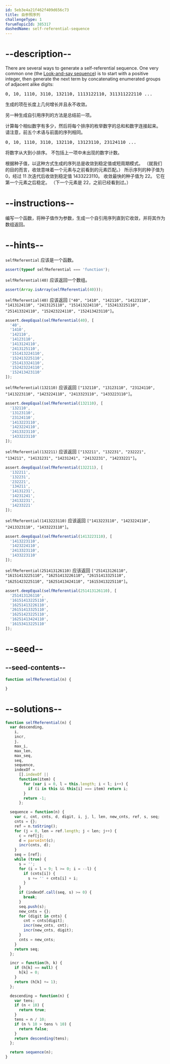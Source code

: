 ```yaml
---
id: 5eb3e4a21f462f409d656c73
title: 自参照序列
challengeType: 1
forumTopicId: 385317
dashedName: self-referential-sequence
---
```


# --description--

There are several ways to generate a self-referential sequence. One very common one (the <a href="https://rosettacode.org/wiki/Look-and-say_sequence" target="_blank" rel="noopener noreferrer nofollow">Look-and-say sequence</a>) is to start with a positive integer, then generate the next term by concatenating enumerated groups of adjacent alike digits:

<pre>0, 10, 1110, 3110, 132110, 1113122110, 311311222110 ...</pre>

生成的项在长度上几何增长并且永不收敛。

另一种生成自引用序列的方法是总结前一项。

计算每个相似数字有多少，然后将每个排序的枚举数字的总和和数字连接起来。 请注意，前五个术语与前面的序列相同。

<pre>0, 10, 1110, 3110, 132110, 13123110, 23124110 ...</pre>

将数字从大到小排序。 不包括上一项中未出现的数字计数。

根据种子值，以这种方式生成的序列总是收敛到稳定值或短周期模式。 （就我们的目的而言，收敛意味着一个元素与之前看到的元素匹配。） 所示序列的种子值为 0，经过 11 次迭代后收敛到稳定值 1433223110。 收敛最快的种​​子值为 22。 它在第一个元素之后稳定。 （下一个元素是 22，之前已经看到过。）

# --instructions--

编写一个函数，将种子值作为参数，生成一个自引用序列直到它收敛，并将其作为数组返回。

# --hints--

`selfReferential` 应该是一个函数。

```js
assert(typeof selfReferential === 'function');
```

`selfReferential(40)` 应该返回一个数组。

```js
assert(Array.isArray(selfReferential(40)));
```

`selfReferential(40)` 应该返回 `["40", "1410", "142110", "14123110", "1413124110", "2413125110", "151413224110", "152413225110", "251413324110", "152423224110", "152413423110"]`。

```js
assert.deepEqual(selfReferential(40), [
  '40',
  '1410',
  '142110',
  '14123110',
  '1413124110',
  '2413125110',
  '151413224110',
  '152413225110',
  '251413324110',
  '152423224110',
  '152413423110'
]);
```

`selfReferential(132110)` 应该返回 `["132110", "13123110", "23124110", "1413223110", "1423224110", "2413323110", "1433223110"]`。

```js
assert.deepEqual(selfReferential(132110), [
  '132110',
  '13123110',
  '23124110',
  '1413223110',
  '1423224110',
  '2413323110',
  '1433223110'
]);
```

`selfReferential(132211)` 应该返回 `["132211", "132231", "232221", "134211", "14131231", "14231241", "24132231", "14233221"]`。

```js
assert.deepEqual(selfReferential(132211), [
  '132211',
  '132231',
  '232221',
  '134211',
  '14131231',
  '14231241',
  '24132231',
  '14233221'
]);
```

`selfReferential(1413223110)` 应该返回 `["1413223110", "1423224110", "2413323110", "1433223110"]`。

```js
assert.deepEqual(selfReferential(1413223110), [
  '1413223110',
  '1423224110',
  '2413323110',
  '1433223110'
]);
```

`selfReferential(251413126110)` 应该返回 `["251413126110", "16151413225110", "16251413226110", "26151413325110", "16251423225110", "16251413424110", "16153413225110"]`。

```js
assert.deepEqual(selfReferential(251413126110), [
  '251413126110',
  '16151413225110',
  '16251413226110',
  '26151413325110',
  '16251423225110',
  '16251413424110',
  '16153413225110'
]);
```

# --seed--

## --seed-contents--

```js
function selfReferential(n) {

}
```

# --solutions--

```js
function selfReferential(n) {
  var descending,
    i,
    incr,
    j,
    max_i,
    max_len,
    max_seq,
    seq,
    sequence,
    indexOf =
      [].indexOf ||
      function(item) {
        for (var i = 0, l = this.length; i < l; i++) {
          if (i in this && this[i] === item) return i;
        }
        return -1;
      };

  sequence = function(n) {
    var c, cnt, cnts, d, digit, i, j, l, len, new_cnts, ref, s, seq;
    cnts = {};
    ref = n.toString();
    for (j = 0, len = ref.length; j < len; j++) {
      c = ref[j];
      d = parseInt(c);
      incr(cnts, d);
    }
    seq = [ref];
    while (true) {
      s = '';
      for (i = l = 9; l >= 0; i = --l) {
        if (cnts[i]) {
          s += '' + cnts[i] + i;
        }
      }
      if (indexOf.call(seq, s) >= 0) {
        break;
      }
      seq.push(s);
      new_cnts = {};
      for (digit in cnts) {
        cnt = cnts[digit];
        incr(new_cnts, cnt);
        incr(new_cnts, digit);
      }
      cnts = new_cnts;
    }
    return seq;
  };

  incr = function(h, k) {
    if (h[k] == null) {
      h[k] = 0;
    }
    return (h[k] += 1);
  };

  descending = function(n) {
    var tens;
    if (n < 10) {
      return true;
    }
    tens = n / 10;
    if (n % 10 > tens % 10) {
      return false;
    }
    return descending(tens);
  };

  return sequence(n);
}
```
